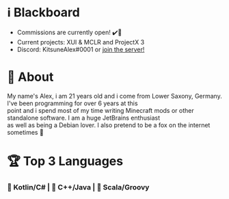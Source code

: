 # ℹ️ Blackboard
* Commissions are currently open! ✔️🎉
* Current projects: XUI & MCLR and ProjectX 3
* Discord: KitsuneAlex#0001 or [join the server!](https://discord.gg/GctpZahUgm)

# 🧑 About
My name's Alex, i am 21 years old and i come from Lower Saxony, Germany. I've been programming for over 6 years at this<br>
point and i spend most of my time writing Minecraft mods or other standalone software. I am a huge JetBrains enthusiast<br>
as well as being a Debian lover. I also pretend to be a fox on the internet sometimes 🦊

# 🏆 Top 3 Languages
<h3>🥇 Kotlin/C# | 🥈 C++/Java | 🥉 Scala/Groovy</h3>
